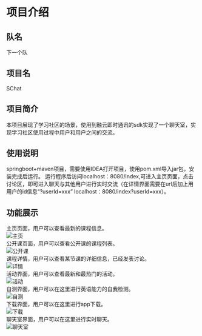 # 项目介绍  
## 队名  
下一个队  

## 项目名  
SChat  

## 项目简介  
本项目展现了学习社区的场景，使用到融云即时通讯的sdk实现了一个聊天室，实现学习社区使用过程中用户和用户之间的交流。  

## 使用说明  
springboot+maven项目，需要使用IDEA打开项目，使用pom.xml导入jar包，安装完成后运行。
运行程序后访问localhost：8080/index,可进入主页页面，点击讨论区，即可进入聊天与其他用户进行实时交流（在详情界面需要在url后加上用用户的id信息“?userId=xxx” localhost：8080/index?userId=xxx）。  

## 功能展示  
主页页面，用户可以查看最新的课程信息。  
![主页](https://github.com/se1601/RongCloud_Hackathon_2020/blob/master/Projects/images/index.jpg)  
公开课页面，用户可以查看公开课的课程列表。  
![公开课](https://github.com/se1601/RongCloud_Hackathon_2020/blob/master/Projects/images/class.jpg)  
课程详情，用户可以查看某节课的详细信息，已经发表讨论。  
![详情](https://github.com/se1601/RongCloud_Hackathon_2020/blob/master/Projects/images/detail.jpg)  
活动界面，用户可以查看最新和最热门的活动。  
![活动](https://github.com/se1601/RongCloud_Hackathon_2020/blob/master/Projects/images/activity.jpg)  
自测界面，用户可以在这里进行英语能力的自我检测。  
![自测](https://github.com/se1601/RongCloud_Hackathon_2020/blob/master/Projects/images/test.jpg)  
下载界面，用户可以在这里进行app下载。  
![下载](https://github.com/se1601/RongCloud_Hackathon_2020/blob/master/Projects/images/download.jpg)  
聊天室界面，用户可以在这里进行实时聊天。  
![聊天室](https://github.com/se1601/RongCloud_Hackathon_2020/blob/master/Projects/images/room.jpg)
